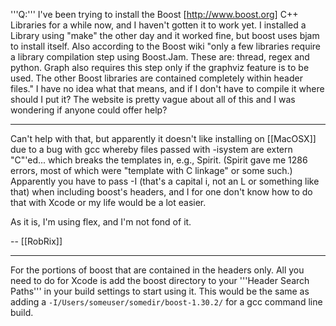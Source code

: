 '''Q:''' I've been trying to install the Boost [http://www.boost.org] C++ Libraries for a while now, and I haven't gotten it to work yet. I installed a Library using "make" the other day and it worked fine, but boost uses bjam to install itself. Also according to the Boost wiki  "only a few libraries require a library compilation step using Boost.Jam. These are: thread, regex and python. Graph also requires this step only if the graphviz feature is to be used. The other Boost libraries are contained completely within header files." I have no idea what that means, and if I don't have to compile it where should I put it? The website is pretty vague about all of this and I was wondering if anyone could offer help?

----

Can't help with that, but apparently it doesn't like installing on [[MacOSX]] due to a bug with gcc whereby files passed with -isystem are extern "C"'ed... which breaks the templates in, e.g., Spirit. (Spirit gave me 1286 errors, most of which were "template with C linkage" or some such.) Apparently you have to pass -I (that's a capital i, not an L or something like that) when including boost's headers, and I for one don't know how to do that with Xcode or my life would be a lot easier.

As it is, I'm using flex, and I'm not fond of it.

-- [[RobRix]]

----

For the portions of boost that are contained in the headers only. All you need to do for Xcode is add the boost directory to your '''Header Search Paths''' in your build settings to start using it. This would be the same as adding a <code>-I/Users/someuser/somedir/boost-1.30.2/</code> for a gcc command line build.